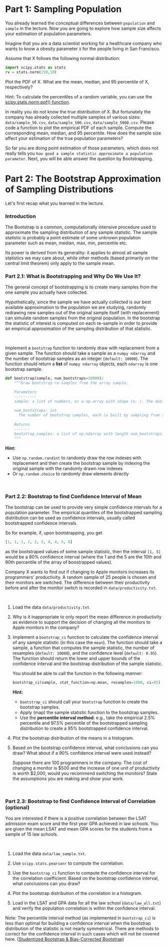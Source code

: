 # Part 1: Sampling Population

You already learned the conceptual differences between `population` and `sample` in the lecture. Now you are going to explore how sample size affects your estimation of population parameters.

Imagine that you are a data scientist working for a healthcare company who wants to know a obesity parameter `X` for the people living in San Francisco. 

Assume that X follows the following normal distribution:

```python
import scipy.stats as stats
rv = stats.norm(150,10)
```

Plot the PDF of X. What are the mean, median, and 95 percentile of X, respectively? 

Hint: To calculate the percentiles of a random variable, you can use the [scipy.stats.norm.ppf() function](https://docs.scipy.org/doc/scipy/reference/generated/scipy.stats.norm.html#scipy.stats.norm).

In reality you do not know the true distribution of X. But fortunately the company has already collected multiple samples of various sizes: `data/sample_50.csv`, `data/sample_500.csv`, `data/sample_5000.csv`. Please code a function to plot the empirical PDF of each sample. Compute the corresponding mean, median, and 95 percentile. How does the sample size affect your estimation of the true population parameters?

So far you are doing point estimation of those parameters, which does not really tells you `how good a sample statistic approximate a population parameter`. Next, you will be able answer the question by Bootstrapping.

# Part 2: The Bootstrap Approximation of Sampling Distributions

Let's first recap what you learned in the lecture.

### Introduction

The Bootstrap is a common, computationally intensive procedure used to approximate the sampling distribution of any sample statistic. The sample statistic is probably a point estimate of some unknown population parameter such as mean, median, max, min, percentile etc. 

Its power is derived from its generality: it applies to almost all sample statistics we may care about, while other methods (based primarily on the central limit theorem) only apply to the sample mean.

### Part 2.1: What is Bootstrapping and Why Do We Use It?

The general concept of bootstrapping is to create many samples from the one sample you actually have collected.

Hypothetically, since the sample we have actually collected is our best available approximation to the population we are studying, randomly redrawing new samples out of the original sample itself (with replacement) can simulate random samples from the original population.  In the bootstrap the statistic of interest is computed on each re-sample in order to provide an empirical approximation of the sampling distribution of that statistic. 

<br>

Implement a `bootstrap` function to randomly draw with replacement from a given sample. The function should take a sample as a `numpy ndarray` and the number of bootstrap samples as an integer  (`default: 10000`). The function should return a **list** of `numpy ndarray` objects, each `ndarray` is one bootstrap sample. 

   ```python
   def bootstrap(sample, num_bootstraps=10000):
       """Draw bootstrap re-samples from the array sample.

       Parameters
       ----------
       sample: a list of numbers, or a np.array with shape (n, ). The data to draw the bootstrap samples from.
       
       num_bootstraps: int
         The number of bootstrap samples, each is built by sampling from sample with replacement.
       
       Returns
       -------
       bootstrap_samples: a list of np.ndarray with length num_bootstraps. The bootstrap resamples from sample.
       """
   ```
   
   **Hint:**
   - Use `np.random.randint` to randomly draw the row indexes with replacement and then create the bootstrap sample by indexing the original sample with the randomly drawn row indexes
   - Or `np.random.choice` to randomly draw elements directly
 
<br>

### Part 2.2: Bootstrap to find Confidence Interval of Mean

The bootstrap can be used to provide very simple confidence intervals for a population parameter.  The empirical quantiles of the bootstrapped sampling distribution can be used as confidence intervals, usually called bootstrapped confidence intervals.

So for example, if, upon bootstrapping, you get

   ```python
   [1, 1, 1, 2, 2, 3, 4, 4, 5, 6]
   ```

as the bootstraped values of some sample statistic, then the interval `[1, 5]` would be a 80% confidence interval (where the 1 and the 5 are the 10th and 90th percentile of the array of boostrapped values).

Company X wants to find out if changing to Apple monitors increases its programmers' productivity. A random sample of 25 people is chosen and their monitors are switched. The difference between their productivity before and after the monitor switch is recorded in `data/productivity.txt`.
 
<br>

1. Load the data `data/productivity.txt`.

2. Why is it inappropriate to only report the mean difference in productivity as evidence to support the decision of changing all the monitors to Apple monitors in the company?

3. Implement a `bootstrap_ci` function to calculate the confidence interval of any sample statistic (in this case the `mean`). The function should take a sample, a function that computes the sample statistic, the number of resamples (`default: 10000`), and the confidence level (`default: 0.95`). The function should return the lower and upper bounds of the confidence interval and the bootstrap distribution of the sample statistic.
   
   You should be able to call the function in the following manner:
   
   ```python
   bootstrap_ci(sample, stat_function=np.mean, resamples=1000, ci=95)
   ```

   **Hint:**
   - `bootstrap_ci` should call your `bootstrap` function to create the bootstrap samples.
   - Apply (map) the sample statistic function to the bootstrap samples.
   - Use the **percentile interval method**: e.g., take the empirical 2.5% percentile and 97.5% percentile of the bootstrapped sampling distribution to create a 95% bootstrapped confidence interval.

4. Plot the bootstrap distribution of the means in a histogram. 

5. Based on the bootstrap confidence interval, what conclusions can you draw? What about if a 90% confidence interval were used instead? 
   
   Suppose there are 100 programmers in the company. The cost of changing a monitor is $500 and the increase of one unit of productivity is worth $2,000, would you recommend switching the monitors? State the assumptions you are making and show your work.
  
<br>


### Part 2.3: Bootstrap to find Confidence Interval of Correlation (optional)

You are interested if there is a positive correlation between the LSAT admission exam score and the first year GPA achieved in law schools. You are given the mean LSAT and mean GPA scores for the students from a sample of 15 law schools.

<br>

1. Load the data `data/law_sample.txt`.

2. Use `scipy.stats.pearsonr` to compute the correlation.
   
3. Use the `bootstrap_ci` function to compute the confidence interval for the correlation coefficient.  Based on the bootstrap confidence interval, what conclusions can you draw?

4. Plot the bootstrap distribution of the correlation in a histogram. 

5. Load in the LSAT and GPA data for all the law school (`data/law_all.txt`) and verify the population correlation is within the confidence interval.

Note: The percentile interval method (as implemented in `bootstrap_ci`) is less than optimal for building a confidence interval when the bootstrap distribution of the statistic is not nearly symmetrical. There are methods to correct for the confidence interval in such cases which will not be covered here. ([Studentized Bootstrap & Bias-Corrected Bootstrap](http://en.wikipedia.org/wiki/Bootstrapping_%28statistics%29#Methods_for_bootstrap_confidence_intervals)) 
